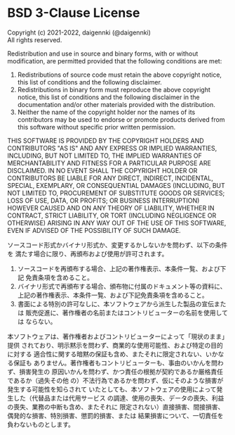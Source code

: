 # BSD 3-Clause License

Copyright (c) 2021-2022, daigennki (@daigennki)<br>
All rights reserved.

Redistribution and use in source and binary forms, with or without
modification, are permitted provided that the following conditions are met:

1. Redistributions of source code must retain the above copyright notice, this
list of conditions and the following disclaimer.
2. Redistributions in binary form must reproduce the above copyright notice,
this list of conditions and the following disclaimer in the documentation
and/or other materials provided with the distribution.
3. Neither the name of the copyright holder nor the names of its
contributors may be used to endorse or promote products derived from
this software without specific prior written permission.

THIS SOFTWARE IS PROVIDED BY THE COPYRIGHT HOLDERS AND CONTRIBUTORS "AS IS"
AND ANY EXPRESS OR IMPLIED WARRANTIES, INCLUDING, BUT NOT LIMITED TO, THE
IMPLIED WARRANTIES OF MERCHANTABILITY AND FITNESS FOR A PARTICULAR PURPOSE ARE
DISCLAIMED. IN NO EVENT SHALL THE COPYRIGHT HOLDER OR CONTRIBUTORS BE LIABLE
FOR ANY DIRECT, INDIRECT, INCIDENTAL, SPECIAL, EXEMPLARY, OR CONSEQUENTIAL
DAMAGES (INCLUDING, BUT NOT LIMITED TO, PROCUREMENT OF SUBSTITUTE GOODS OR
SERVICES; LOSS OF USE, DATA, OR PROFITS; OR BUSINESS INTERRUPTION) HOWEVER
CAUSED AND ON ANY THEORY OF LIABILITY, WHETHER IN CONTRACT, STRICT LIABILITY,
OR TORT (INCLUDING NEGLIGENCE OR OTHERWISE) ARISING IN ANY WAY OUT OF THE USE
OF THIS SOFTWARE, EVEN IF ADVISED OF THE POSSIBILITY OF SUCH DAMAGE.

ソースコード形式かバイナリ形式か、変更するかしないかを問わず、以下の条件を
満たす場合に限り、再頒布および使用が許可されます。

1. ソースコードを再頒布する場合、上記の著作権表示、本条件一覧、および下記
免責条項を含めること。
2. バイナリ形式で再頒布する場合、頒布物に付属のドキュメント等の資料に、
上記の著作権表示、本条件一覧、および下記免責条項を含めること。
3. 書面による特別の許可なしに、本ソフトウェアから派生した製品の宣伝または
販売促進に、著作権者の名前またはコントリビューターの名前を使用しては
ならない。 

本ソフトウェアは、著作権者およびコントリビューターによって「現状のまま」提供
されており、明示黙示を問わず、商業的な使用可能性、および特定の目的に対する
適合性に関する暗黙の保証も含め、またそれに限定されない、いかなる保証も
ありません。著作権者もコントリビューターも、事由のいかんを問わず、損害発生の
原因いかんを問わず、かつ責任の根拠が契約であるか厳格責任であるか（過失その他
の）不法行為であるかを問わず、仮にそのような損害が発生する可能性を知らされて
いたとしても、本ソフトウェアの使用によって発生した（代替品または代用サービス
の調達、使用の喪失、データの喪失、利益の喪失、業務の中断も含め、またそれに
限定されない）直接損害、間接損害、偶発的な損害、特別損害、懲罰的損害、または
結果損害について、一切責任を負わないものとします。 
